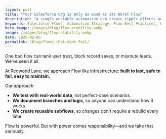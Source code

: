 ```yaml
---
layout: post
title: "Your Salesforce Org Is Only as Good as Its Worst Flow"
description: "A single unstable automation can create ripple effects across your business. Here’s how we design flows that don’t fail under pressure."
keywords: Salesforce Flows, Automation Strategy, Flow Best Practices, CRM Stability
hero_image: /images/blog/flow-stability.webp
image: /images/blog/flow-stability.webp
date: 2025-02-06
permalink: /blog/flows-that-dont-fail/
---
```


One bad flow can tank user trust, block record saves, or misroute leads. We’ve seen it all.

At Redwood Lane, we approach Flow like infrastructure: **built to last, safe to fail, easy to maintain.**

Our approach:

- **We test with real-world data**, not perfect-case scenarios.
- **We document branches and logic**, so anyone can understand how it works.
- **We create reusable subflows**, so changes don’t require a rebuild every time.

Flow is powerful. But with power comes responsibility—and we take that seriously.

